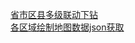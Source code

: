 [省市区县多级联动下钻](https://gallery.echartsjs.com/editor.html?c=xbxUJPSiG9)  
[各区域绘制地图数据json获取](https://hxkj.vip/demo/echartsMap/)